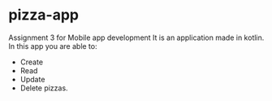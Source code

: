 # pizza-app
Assignment 3 for Mobile app development
It is an application made in kotlin.
In this app you are able to: 
- Create 
- Read
- Update
- Delete pizzas.
